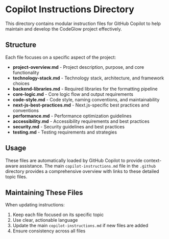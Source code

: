 # Copilot Instructions Directory

This directory contains modular instruction files for GitHub Copilot to help maintain and develop the CodeGlow project effectively.

## Structure

Each file focuses on a specific aspect of the project:

- **project-overview.md** - Project description, purpose, and core functionality
- **technology-stack.md** - Technology stack, architecture, and framework choices
- **backend-libraries.md** - Required libraries for the formatting pipeline
- **core-logic.md** - Core logic flow and output requirements
- **code-style.md** - Code style, naming conventions, and maintainability
- **next-js-best-practices.md** - Next.js-specific best practices and conventions
- **performance.md** - Performance optimization guidelines
- **accessibility.md** - Accessibility requirements and best practices
- **security.md** - Security guidelines and best practices
- **testing.md** - Testing requirements and strategies

## Usage

These files are automatically loaded by GitHub Copilot to provide context-aware assistance. The main `copilot-instructions.md` file in the `.github` directory provides a comprehensive overview with links to these detailed topic files.

## Maintaining These Files

When updating instructions:
1. Keep each file focused on its specific topic
2. Use clear, actionable language
3. Update the main `copilot-instructions.md` if new files are added
4. Ensure consistency across all files
